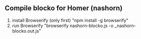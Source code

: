 Compile blocko for Homer (nashorn)
----------------------------------

1) install Browserify (only first)
	"npm install -g browserify"
2) run Browserify
	"browserify nashorn-blocko.js -o _nashorn-blocko.out.js"
